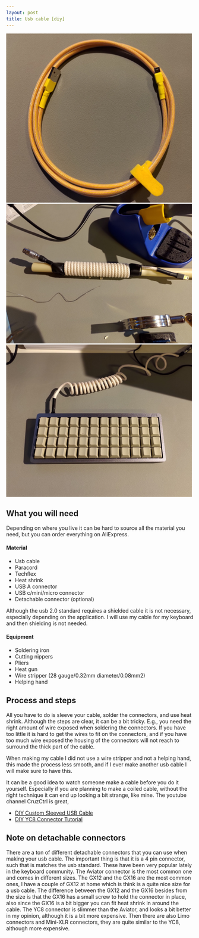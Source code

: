 ```yaml
---
layout: post
title: Usb cable [diy]
---
```


<img src="/images/cable.jpg" width="500">
<img src="/images/cable2.jpg" width="500">
<img src="/images/cable3.jpg" width="500">

## What you will need
Depending on where you live it can be hard to source all the material you need, but you can order
everything on AliExpress.

#### Material
* Usb cable
* Paracord
* Techflex
* Heat shrink
* USB A connector
* USB c/mini/micro connector
* Detachable connector (optional)

Although the usb 2.0 standard requires a shielded cable it is not necessary, especially depending
on the application. I will use my cable for my keyboard and then shielding is not needed.

#### Equipment
* Soldering iron
* Cutting nippers
* Pliers
* Heat gun
* Wire stripper (28 gauge/0.32mm diameter/0.08mm2)
* Helping hand

## Process and steps
All you have to do is sleeve your cable, solder the connectors, and use heat shrink. Although the
steps are clear, it can be a bit tricky. E.g., you need the right amount of wire exposed when
soldering the connectors. If you have too little it is hard to get the wires to fit on the
connectors, and if you have too much wire exposed the housing of the connectors will not reach to
surround the thick part of the cable.

When making my cable I did not use a wire stripper and not a helping hand, this made the process
less smooth, and if I ever make another usb cable I will make sure to have this.

It can be a good idea to watch someone make a cable before you do it yourself. Especially if you
are planning to make a coiled cable, without the right technique it can end up looking a bit
strange, like mine. The youtube channel CruzCtrl is great,

* [DIY Custom Sleeved USB Cable](https://www.youtube.com/watch?v=GCexLMPaNqo)
* [DIY YC8 Connector Tutorial](https://www.youtube.com/watch?v=hYEYLbw0Isk)

## Note on detachable connectors
There are a ton of different detachable connectors that you can use when making your usb
cable. The important thing is that it is a 4 pin connector, such that is matches the usb
standard. These have been very popular lately in the keyboard community. The Aviator connector is
the most common one and comes in different sizes. The GX12 and the GX16 are the most common ones,
I have a couple of GX12 at home which is think is a quite nice size for a usb cable. The
difference between the GX12 and the GX16 besides from the size is that the GX16 has a
small screw to hold the connector in place, also since the GX16 is a bit bigger you can fit heat
shrink in around the cable. The YC8 connector is slimmer than the Aviator, and looks a bit
better in my opinion, although it is a bit more expensive. Then there are also Limo connectors and
Mini-XLR connectors, they are quite similar to the YC8, although more expensive.

